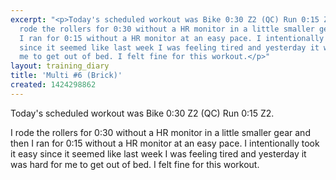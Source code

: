 ```yaml
---
excerpt: "<p>Today's scheduled workout was Bike 0:30 Z2 (QC) Run 0:15 Z2.</p><p>I
  rode the rollers for 0:30 without a HR monitor in a little smaller gear and then
  I ran for 0:15 without a HR monitor at an easy pace. I intentionally took it easy
  since it seemed like last week I was feeling tired and yesterday it was hard for
  me to get out of bed. I felt fine for this workout.</p>"
layout: training_diary
title: 'Multi #6 (Brick)'
created: 1424298862
---
```

<p>Today's scheduled workout was Bike 0:30 Z2 (QC) Run 0:15 Z2.</p><p>I rode the rollers for 0:30 without a HR monitor in a little smaller gear and then I ran for 0:15 without a HR monitor at an easy pace. I intentionally took it easy since it seemed like last week I was feeling tired and yesterday it was hard for me to get out of bed. I felt fine for this workout.</p>
